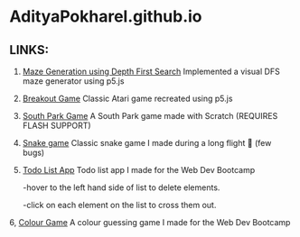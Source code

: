 # AdityaPokharel.github.io

## LINKS:

1. [Maze Generation using Depth First Search](https://adityapokharel.github.io/p5/maze-generator)
      Implemented a visual DFS maze generator using p5.js
    
2. [Breakout Game](https://adityapokharel.github.io/p5/breakout)
    Classic Atari game recreated using p5.js
    
3. [South Park Game](https://scratch.mit.edu/projects/163703719/)
    A South Park game made with Scratch (REQUIRES FLASH SUPPORT)   

4. [Snake game](https://adityapokharel.github.io/p5/snake/)
    Classic snake game I made during a long flight 👾 (few bugs)
    
5. [Todo List App](https://adityapokharel.github.io/p5/todoListProject/)
    Todo list app I made for the Web Dev Bootcamp 
    
    -hover to the left hand side of list to delete elements.
    
    -click on each element on the list to cross them out.
    
6, [Colour Game](https://adityapokharel.github.io/p5/ColorGame/)
    A colour guessing game I made for the Web Dev Bootcamp
